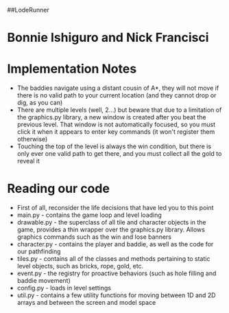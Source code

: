 ##LodeRunner
# Bonnie Ishiguro and Nick Francisci

# Implementation Notes
* The baddies navigate using a distant cousin of A*, they will not move if there is no valid path to your current location (and they cannot drop or dig, as you can)
* There are multiple levels (well, 2...) but beware that due to a limitation of the graphics.py library, a new window is created after you beat the previous level. That window is not automatically focused, so you must click it when it appears to enter key commands (it won't register them otherwise)
* Touching the top of the level is always the win condition, but there is only ever one valid path to get there, and you must collect all the gold to reveal it

# Reading our code
* First of all, reconsider the life decisions that have led you to this point
* main.py - contains the game loop and level loading
* drawable.py - the superclass of all tile and character objects in the game, provides a thin wrapper over the graphics.py library. Allows graphics commands such as the win and lose banners
* character.py - contains the player and baddie, as well as the code for our pathfinding
* tiles.py - contains all of the classes and methods pertaining to static level objects, such as bricks, rope, gold, etc.
* event.py - the registry for proactive behaviors (such as hole filling and baddie movement)
* config.py - loads in level settings
* util.py - contains a few utility functions for moving between 1D and 2D arrays and between the screen and model space
